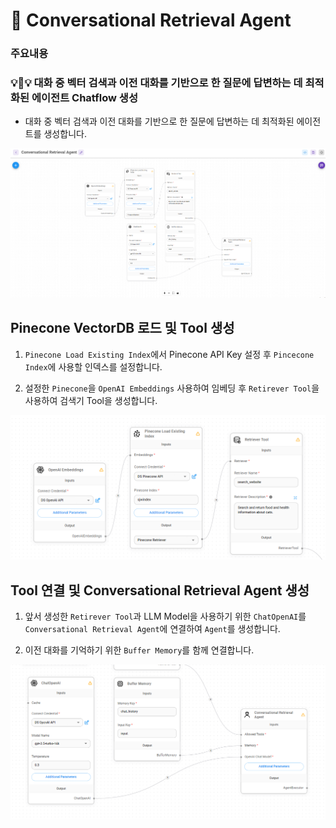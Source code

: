 # 🤖 Conversational Retrieval Agent

### **주요내용**

### **💡👀💡 대화 중 벡터 검색과 이전 대화를 기반으로 한 질문에 답변하는 데 최적화된 에이전트 Chatflow 생성**

- 대화 중 벡터 검색과 이전 대화를 기반으로 한 질문에 답변하는 데 최적화된 에이전트를 생성합니다.

<img src="./images/Conversational Retrieval Agent/Conversational Retrieval Agent.png" alt="API Agent OpenAI">

## Pinecone VectorDB 로드 및 Tool 생성

1. `Pinecone Load Existing Index`에서 Pinecone API Key 설정 후 `Pincecone Index`에 사용할 인덱스를 설정합니다.

2. 설정한 `Pinecone`을 `OpenAI Embeddings` 사용하여 임베딩 후 `Retirever Tool`을 사용하여 검색기 Tool을 생성합니다.

<img src="./images/Conversational Retrieval Agent/Pinecone Tool.png">


## Tool 연결 및 Conversational Retrieval Agent 생성

1. 앞서 생성한 `Retirever Tool`과 LLM Model을 사용하기 위한 `ChatOpenAI`를 `Conversational Retrieval Agent`에 연결하여 `Agent`를 생성합니다.

2. 이전 대화를 기억하기 위한 `Buffer Memory`를 함께 연결합니다.

<img src="./images/Conversational Retrieval Agent/Conversational Retrieval Agent Memory.png">